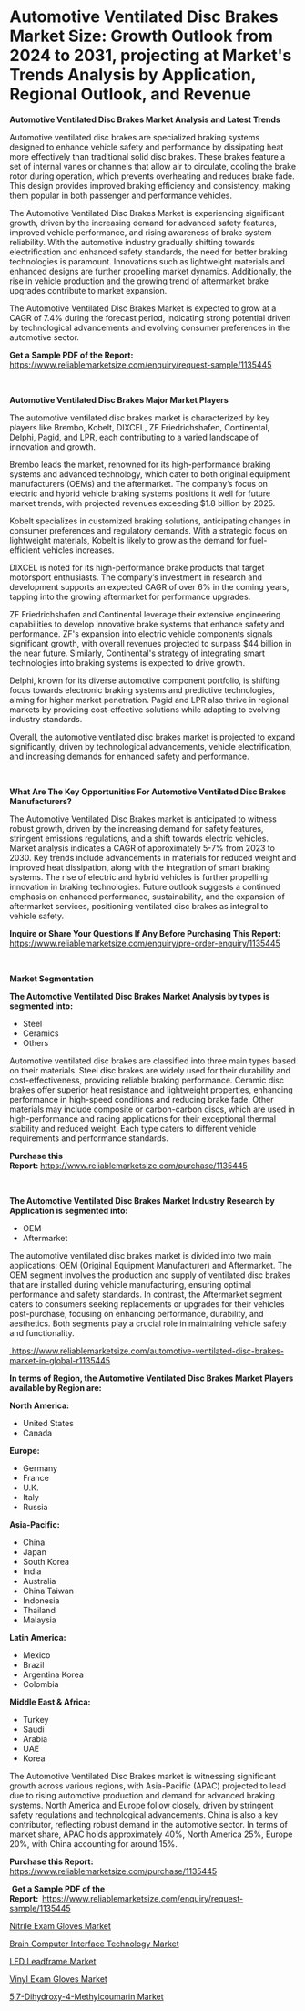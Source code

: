 <p><h1>Automotive Ventilated Disc Brakes Market Size: Growth Outlook from 2024 to 2031, projecting at Market's Trends Analysis by Application, Regional Outlook, and Revenue</h1></p><p><strong>Automotive Ventilated Disc Brakes Market Analysis and Latest Trends</strong></p>
<p><p>Automotive ventilated disc brakes are specialized braking systems designed to enhance vehicle safety and performance by dissipating heat more effectively than traditional solid disc brakes. These brakes feature a set of internal vanes or channels that allow air to circulate, cooling the brake rotor during operation, which prevents overheating and reduces brake fade. This design provides improved braking efficiency and consistency, making them popular in both passenger and performance vehicles.</p><p>The Automotive Ventilated Disc Brakes Market is experiencing significant growth, driven by the increasing demand for advanced safety features, improved vehicle performance, and rising awareness of brake system reliability. With the automotive industry gradually shifting towards electrification and enhanced safety standards, the need for better braking technologies is paramount. Innovations such as lightweight materials and enhanced designs are further propelling market dynamics. Additionally, the rise in vehicle production and the growing trend of aftermarket brake upgrades contribute to market expansion. </p><p>The Automotive Ventilated Disc Brakes Market is expected to grow at a CAGR of 7.4% during the forecast period, indicating strong potential driven by technological advancements and evolving consumer preferences in the automotive sector.</p></p>
<p><strong>Get a Sample PDF of the Report:&nbsp;</strong> <a href="https://www.reliablemarketsize.com/enquiry/request-sample/1135445?utm_campaign=1167&utm_medium=2&utm_source=Github&utm_content=ia&utm_term=09102024&utm_id=automotive-ventilated-disc-brakes">https://www.reliablemarketsize.com/enquiry/request-sample/1135445</a></p>
<p>&nbsp;</p>
<p><strong>Automotive Ventilated Disc Brakes Major Market Players</strong></p>
<p><p>The automotive ventilated disc brakes market is characterized by key players like Brembo, Kobelt, DIXCEL, ZF Friedrichshafen, Continental, Delphi, Pagid, and LPR, each contributing to a varied landscape of innovation and growth.</p><p>Brembo leads the market, renowned for its high-performance braking systems and advanced technology, which cater to both original equipment manufacturers (OEMs) and the aftermarket. The company’s focus on electric and hybrid vehicle braking systems positions it well for future market trends, with projected revenues exceeding $1.8 billion by 2025.</p><p>Kobelt specializes in customized braking solutions, anticipating changes in consumer preferences and regulatory demands. With a strategic focus on lightweight materials, Kobelt is likely to grow as the demand for fuel-efficient vehicles increases.</p><p>DIXCEL is noted for its high-performance brake products that target motorsport enthusiasts. The company’s investment in research and development supports an expected CAGR of over 6% in the coming years, tapping into the growing aftermarket for performance upgrades.</p><p>ZF Friedrichshafen and Continental leverage their extensive engineering capabilities to develop innovative brake systems that enhance safety and performance. ZF's expansion into electric vehicle components signals significant growth, with overall revenues projected to surpass $44 billion in the near future. Similarly, Continental's strategy of integrating smart technologies into braking systems is expected to drive growth.</p><p>Delphi, known for its diverse automotive component portfolio, is shifting focus towards electronic braking systems and predictive technologies, aiming for higher market penetration. Pagid and LPR also thrive in regional markets by providing cost-effective solutions while adapting to evolving industry standards.</p><p>Overall, the automotive ventilated disc brakes market is projected to expand significantly, driven by technological advancements, vehicle electrification, and increasing demands for enhanced safety and performance.</p></p>
<p>&nbsp;</p>
<p><strong>What Are The Key Opportunities For Automotive Ventilated Disc Brakes Manufacturers?</strong></p>
<p><p>The Automotive Ventilated Disc Brakes market is anticipated to witness robust growth, driven by the increasing demand for safety features, stringent emissions regulations, and a shift towards electric vehicles. Market analysis indicates a CAGR of approximately 5-7% from 2023 to 2030. Key trends include advancements in materials for reduced weight and improved heat dissipation, along with the integration of smart braking systems. The rise of electric and hybrid vehicles is further propelling innovation in braking technologies. Future outlook suggests a continued emphasis on enhanced performance, sustainability, and the expansion of aftermarket services, positioning ventilated disc brakes as integral to vehicle safety.</p></p>
<p><strong>Inquire or Share Your Questions If Any Before Purchasing This Report:</strong> <a href="https://www.reliablemarketsize.com/enquiry/pre-order-enquiry/1135445?utm_campaign=1167&utm_medium=2&utm_source=Github&utm_content=ia&utm_term=09102024&utm_id=automotive-ventilated-disc-brakes">https://www.reliablemarketsize.com/enquiry/pre-order-enquiry/1135445</a></p>
<p>&nbsp;</p>
<p><strong>Market Segmentation</strong></p>
<p><strong>The Automotive Ventilated Disc Brakes Market Analysis by types is segmented into:</strong></p>
<p><ul><li>Steel</li><li>Ceramics</li><li>Others</li></ul></p>
<p><p>Automotive ventilated disc brakes are classified into three main types based on their materials. Steel disc brakes are widely used for their durability and cost-effectiveness, providing reliable braking performance. Ceramic disc brakes offer superior heat resistance and lightweight properties, enhancing performance in high-speed conditions and reducing brake fade. Other materials may include composite or carbon-carbon discs, which are used in high-performance and racing applications for their exceptional thermal stability and reduced weight. Each type caters to different vehicle requirements and performance standards.</p></p>
<p><strong>Purchase this Report:&nbsp;</strong><a href="https://www.reliablemarketsize.com/purchase/1135445?utm_campaign=1167&utm_medium=2&utm_source=Github&utm_content=ia&utm_term=09102024&utm_id=automotive-ventilated-disc-brakes">https://www.reliablemarketsize.com/purchase/1135445</a></p>
<p>&nbsp;</p>
<p><strong>The Automotive Ventilated Disc Brakes Market Industry Research by Application is segmented into:</strong></p>
<p><ul><li>OEM</li><li>Aftermarket</li></ul></p>
<p><p>The automotive ventilated disc brakes market is divided into two main applications: OEM (Original Equipment Manufacturer) and Aftermarket. The OEM segment involves the production and supply of ventilated disc brakes that are installed during vehicle manufacturing, ensuring optimal performance and safety standards. In contrast, the Aftermarket segment caters to consumers seeking replacements or upgrades for their vehicles post-purchase, focusing on enhancing performance, durability, and aesthetics. Both segments play a crucial role in maintaining vehicle safety and functionality.</p></p>
<p><a href="https://www.reliablemarketsize.com/automotive-ventilated-disc-brakes-market-in-global-r1135445?utm_campaign=1167&utm_medium=2&utm_source=Github&utm_content=ia&utm_term=09102024&utm_id=automotive-ventilated-disc-brakes">&nbsp;https://www.reliablemarketsize.com/automotive-ventilated-disc-brakes-market-in-global-r1135445</a></p>
<p><strong>In terms of Region, the Automotive Ventilated Disc Brakes Market Players available by Region are:</strong></p>
<p>
    <p> <strong> North America: </strong>
        <ul>
            <li>United States</li>
            <li>Canada</li>
        </ul>
        </p> 
    <p> <strong> Europe: </strong>
        <ul>
            <li>Germany</li>
            <li>France</li>
            <li>U.K.</li>
            <li>Italy</li>
            <li>Russia</li>
        </ul>
        </p> 
    <p> <strong> Asia-Pacific: </strong>
        <ul>
            <li>China</li>
            <li>Japan</li>
            <li>South Korea</li>
            <li>India</li>
            <li>Australia</li>
            <li>China Taiwan</li>
            <li>Indonesia</li>
            <li>Thailand</li>
            <li>Malaysia</li>
        </ul>
        </p> 
    <p> <strong> Latin America: </strong>
        <ul>
            <li>Mexico</li>
            <li>Brazil</li>
            <li>Argentina Korea</li>
            <li>Colombia</li>
        </ul>
        </p> 
    <p> <strong> Middle East & Africa: </strong>
        <ul>
            <li>Turkey</li>
            <li>Saudi</li>
            <li>Arabia</li>
            <li>UAE</li>
            <li>Korea</li>
        </ul>
    </p>
    </p>
<p><p>The Automotive Ventilated Disc Brakes market is witnessing significant growth across various regions, with Asia-Pacific (APAC) projected to lead due to rising automotive production and demand for advanced braking systems. North America and Europe follow closely, driven by stringent safety regulations and technological advancements. China is also a key contributor, reflecting robust demand in the automotive sector. In terms of market share, APAC holds approximately 40%, North America 25%, Europe 20%, with China accounting for around 15%.</p></p>
<p><strong>Purchase this Report: </strong><a href="https://www.reliablemarketsize.com/purchase/1135445?utm_campaign=1167&utm_medium=2&utm_source=Github&utm_content=ia&utm_term=09102024&utm_id=automotive-ventilated-disc-brakes">https://www.reliablemarketsize.com/purchase/1135445</a></p>
<p>&nbsp;<strong>Get a Sample PDF of the Report:&nbsp;&nbsp;</strong><a href="https://www.reliablemarketsize.com/enquiry/request-sample/1135445?utm_campaign=1167&utm_medium=2&utm_source=Github&utm_content=ia&utm_term=09102024&utm_id=automotive-ventilated-disc-brakes">https://www.reliablemarketsize.com/enquiry/request-sample/1135445</a></p>
<p><strong></strong></p>
<p><p><a href="https://www.linkedin.com/pulse/nitrile-exam-gloves-market-penetration-strategies-untapped-tqcge?utm_campaign=1167&utm_medium=2&utm_source=Github&utm_content=ia&utm_term=09102024&utm_id=automotive-ventilated-disc-brakes">Nitrile Exam Gloves Market</a></p><p><a href="https://www.linkedin.com/pulse/brain-computer-interface-technology-spectrum-usage-patterns-w0shf?utm_campaign=1167&utm_medium=2&utm_source=Github&utm_content=ia&utm_term=09102024&utm_id=automotive-ventilated-disc-brakes">Brain Computer Interface Technology Market</a></p><p><a href="https://www.linkedin.com/pulse/led-leadframe-market-outlook-forecast-from-2024-2031-magnum-market-07mje?utm_campaign=1167&utm_medium=2&utm_source=Github&utm_content=ia&utm_term=09102024&utm_id=automotive-ventilated-disc-brakes">LED Leadframe Market</a></p><p><a href="https://www.linkedin.com/pulse/insights-vinyl-exam-gloves-market-players-size-geographical-yhmie?utm_campaign=1167&utm_medium=2&utm_source=Github&utm_content=ia&utm_term=09102024&utm_id=automotive-ventilated-disc-brakes">Vinyl Exam Gloves Market</a></p><p><a href="https://github.com/mabutironaldo/Market-Research-Report-List-6/blob/main/57-dihydroxy-4-methylcoumarin-market.md?utm_campaign=1167&utm_medium=2&utm_source=Github&utm_content=ia&utm_term=09102024&utm_id=automotive-ventilated-disc-brakes">5,7-Dihydroxy-4-Methylcoumarin Market</a></p></p>